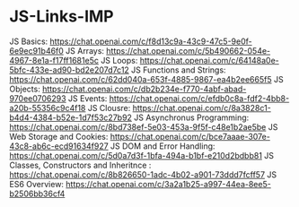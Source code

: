 # JS-Links-IMP

JS Basics: https://chat.openai.com/c/f8d13c9a-43c9-47c5-9e0f-6e9ec91b46f0
JS Arrays: https://chat.openai.com/c/5b490662-054e-4967-8e1a-f17ff1681e5c
JS Loops: https://chat.openai.com/c/64148a0e-5bfc-433e-ad90-bd2e207d7c12
JS Functions and Strings: https://chat.openai.com/c/62dd040a-653f-4885-9867-ea4b2ee665f5
JS Objects: https://chat.openai.com/c/db2b234e-f770-4abf-abad-970ee0706293
JS Events: https://chat.openai.com/c/efdb0c8a-fdf2-4bb8-a20b-55356c9c4f18
JS Clousre: https://chat.openai.com/c/8a3828c1-b4d4-4384-b52e-1d7f53c27b92
JS Asynchronus Programming: https://chat.openai.com/c/8bd738ef-5e03-453a-9f5f-c48e1b2ae5be
JS Web Storage and Cookies: https://chat.openai.com/c/bce7aaae-307e-43c8-ab6c-ecd91634f927
JS DOM and Error Handling: https://chat.openai.com/c/5d0a7d3f-1bfa-494a-b1bf-e210d2bdbb81
JS Classes, Constructors and Inheritnce : https://chat.openai.com/c/8b826650-1adc-4b02-a901-73ddd7fcff57
JS ES6 Overview: https://chat.openai.com/c/3a2a1b25-a997-44ea-8ee5-b2506bb36cf4
